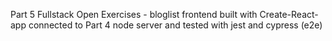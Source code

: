 Part 5 Fullstack Open Exercises - bloglist frontend built with Create-React-app connected to Part 4 node server and tested with jest and cypress (e2e)
